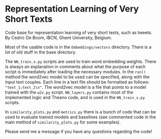 Representation Learning of Very Short Texts
===========
Code base for representation learning of very short texts, such as tweets.
By Cedric De Boom, IBCN, Ghent University, Belgium.

Most of the usable code is in the `Embeddings/vectors` directory. There is a lot of old stuff in the base directory.

The `NN_train_x.py` scripts are used to train word embedding weights. There is always an explanation in comments about what the purpose of each script is immediately after loading the necessary modules. In the `run()` method the word2vec model to be used can be specified, along with the input text couples. Each line in a text file should be formatted as follows: `"text_1;text_2\n"`. The word2vec model is a file that points to a model trained with the `w2v.py` script. `NN_layers.py` contains most of the implemented logic and Theano code, and is used in the `NN_train_x.py` scripts.

In `similarity_plots.py` and `metrics.py` there is a bunch of code that can be used to evaluate trained models and baselines (see commented code in the main method of `similarity_plots.py` for some examples).

Please send me a message if you have any questions regarding the code!